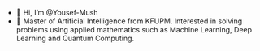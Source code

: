 - 👋 Hi, I’m @Yousef-Mush
- 🌱 Master of Artificial Intelligence from KFUPM. Interested in solving problems using applied mathematics such as Machine Learning, Deep Learning and Quantum Computing.

<!---
Yousef-Mush/Yousef-Mush is a ✨ special ✨ repository because its `README.md` (this file) appears on your GitHub profile.
You can click the Preview link to take a look at your changes.
--->
